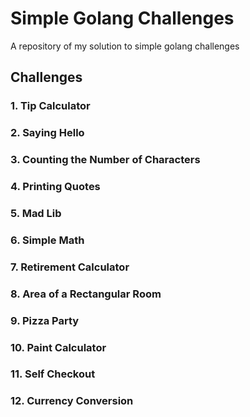 # Simple Golang Challenges

A repository of my solution to simple golang challenges

## Challenges

### 1. Tip Calculator

### 2. Saying Hello

### 3. Counting the Number of Characters

### 4. Printing Quotes

### 5. Mad Lib

### 6. Simple Math

### 7. Retirement Calculator

### 8. Area of a Rectangular Room

### 9. Pizza Party

### 10. Paint Calculator

### 11. Self Checkout

### 12. Currency Conversion
